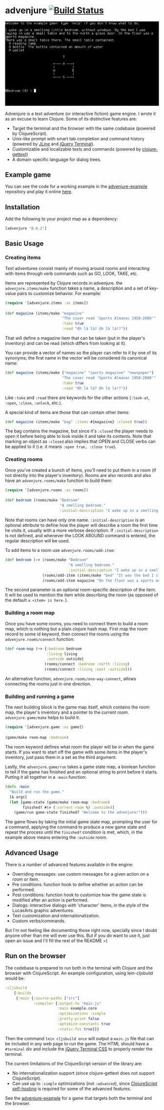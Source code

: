 # advenjure [![Build Status](https://secure.travis-ci.org/facundoolano/advenjure.png)](http://travis-ci.org/facundoolano/advenjure)

![Example game](example.gif)

Advenjure is a text adventure (or interactive fiction) game engine. I wrote it as an excuse to learn Clojure.
Some of its distinctive features are:

  * Target the terminal and the browser with the same codebase (powered by ClojureScript).
  * Unix-like prompt with smart tab completion and command history (powered by [JLine](https://github.com/jline/jline2) and [jQuery Terminal](http://terminal.jcubic.pl/)).
  * Customizable and localizable texts and commands (powered by [clojure-gettext](https://github.com/facundoolano/clojure-gettext))
  * A domain specific language for dialog trees.

## Example game

You can see the code for a working example in the [advenjure-example](https://github.com/facundoolano/advenjure-example) repository and play it online [here](https://facundoolano.github.io/advenjure).

## Installation

Add the following to your project map as a dependency:

```clojure
[advenjure "0.6.2"]
```

## Basic Usage

### Creating items

Text adventures consist mainly of moving around rooms and interacting with items
through verb commands such as GO, LOOK, TAKE, etc.

Items are represented by Clojure records in advenjure. the `advenjure.items/make`
function takes a name, a description and a set of key-value pairs to customize behavior.
For example:

```clojure
(require '[advenjure.items :as items])

(def magazine (items/make "magazine"
                          "The cover read 'Sports Almanac 1950-2000'"
                          :take true
                          :read "Oh là là? Oh là là!?"))
```

That will define a magazine item that can be taken (put in the player's inventory)
and can be read (which differs from looking at it).

You can provide a vector of names so the player can refer to it by one of its synonyms;
the first name in the vector will be considered its canonical name:

```clojure
(def magazine (items/make ["magazine" "sports magazine" "newspaper"]
                          "The cover read 'Sports Almanac 1950-2000'"
                          :take true
                          :read "Oh là là? Oh là là!?"))
```

Like `:take` and `:read` there are keywords for the other actions
(`:look-at`, `:open`, `:close`, `:unlock`, etc.).

A special kind of items are those that can contain other items:

```clojure
(def magazine (items/make "bag" :items #{magazine} :closed true))
```

The bag contains the magazine, but since it's `:closed` the player needs to open it
before being able to look inside it and take its contents. Note that marking an
object as `:closed` also implies that OPEN and CLOSE verbs can be applied to it
(i.e. it means `:open true, :close true`).

### Creating rooms

Once you've created a bunch of items, you'll need to put them in a room (if not directly
into the player's inventory). Rooms are also records and also have an
`advenjure.rooms/make` function to build them:

```clojure
(require '[advenjure.rooms :as rooms])

(def bedroom (rooms/make "Bedroom"
                         "A smelling bedroom."
                         :initial-description "I woke up in a smelling little bedroom, without windows."))
```

Note that rooms can have only one name. `:initial-description` is an optional attribute
to define how the player will describe a room the first time he visits it,
usually with a more verbose description. If `:initial-description` is not defined,
and whenever the LOOK AROUND command is entered, the regular description will be used.

To add items to a room use `advenjure.rooms/add-item`:

```clojure
(def bedroom (-> (rooms/make "Bedroom"
                             "A smelling bedroom."
                             :initial-description "I woke up in a smelling little bedroom, without windows.")
                 (rooms/add-item (items/make "bed" "It was the bed I slept in."))
                 (rooms/add-item magazine "On the floor was a sports magazine.")))
```

The second parameter is an optional room-specific description of the item. It will be used
to mention the item while describing the room (as opposed of the default `a <item> is here.`).

### Building a room map

Once you have some rooms, you need to connect them to build a room map, which is
nothing but a plain clojure hash map. First map the room record to some id keyword,
then connect the rooms using the `advenjure.rooms/connect` function:

```clojure
(def room-map (-> {:bedroom bedroom
                   :living living
                   :outside outside}
                  (rooms/connect :bedroom :north :living)
                  (rooms/connect :living :east :outside)))
```

An alternative function, `advenjure.rooms/one-way-connect`, allows connecting the
rooms just in one direction.

### Building and running a game

The next building block is the game map itself, which contains the room map,
the player's inventory and a pointer to the current room. `advenjure.game/make`
helps to build it:

```clojure
(require '[advenjure.game :as game])

(game/make room-map :bedroom)
```

The room keyword defines what room the player will be in when the game starts.
If you want to start off the game with some items in the player's inventory,
just pass them in a set as the third argument.

Lastly, the `advenjure.game/run` takes a game state map, a boolean function
to tell if the game has finished and an optional string to print before it starts.
Putting it all together in a `-main` function:

```clojure
(defn -main
  "Build and run the game."
  [& args]
  (let [game-state (game/make room-map :bedroom)
        finished? #(= (:current-room %) :outside)]
    (game/run game-state finished? "Welcome to the advenjure!")))
```

The game flows by taking the initial game state map, prompting the user for a command,
applying the command to produce a new game state and repeat the process until the
`finished?` condition is met, which, in the example above means entering the
`:outside` room.

## Advanced Usage

There is a number of advanced features available in the engine:

  * Overriding messages: use custom messages for a given action on a room or item.
  * Pre conditions: function hook to define whether an action can be performed.
  * Post conditions: function hook to customize how the game state is modified after an action is performed.
  * Dialogs: interactive dialogs with 'character' items, in the style of the LucasArts graphic adventures.
  * Text customization and internationalization.
  * Custom verbs/commands.

But I'm not feeling like documenting those right now, specially since I doubt
anyone other than me will ever use this. But if you *do* want to use it, just open an issue
and I'll fill the rest of the README =)

## Run on the browser

The codebase is prepared to run both in the terminal with Clojure and the browser with ClojureScript.
An example configuration, using lein-cljsbuild would be:

```clojure
:cljsbuild
    {:builds
     {:main {:source-paths ["src"]
             :compiler {:output-to "main.js"
                        :main example.core
                        :optimizations :simple
                        :pretty-print false
                        :optimize-constants true
                        :static-fns true}}}
```

Then the command `lein cljsbuild once` will output a `main.js` file that can be included in any web page to run the game.
The HTML should have a `#terminal` div and include the [jQuery Terminal CSS](https://github.com/facundoolano/advenjure-example/blob/master/resources/jquery.terminal-0.11.7.css) to properly render the terminal.

The current limitations of the ClojureScript version of the library are:
* No internationalization support (since clojure-gettext does not support ClojureScript).
* Can use up to `:simple` optimizations (not `:advanced`), since [ClojureScript self-hosting](https://github.com/clojure/clojurescript/wiki/Optional-Self-hosting) is required for some of the advanced features.

See the [advenjure-example](https://github.com/facundoolano/advenjure-example) for a game that targets both the terminal and the browser.


